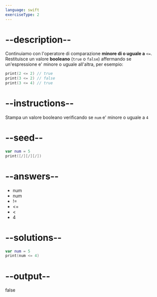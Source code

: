 ```yaml
---
language: swift
exerciseType: 2
---
```


# --description--

Continuiamo con l'operatore di comparazione **minore di o uguale a** `<=`.
Restituisce un valore **booleano** (`true` o `false`) affermando se un'espressione e' minore o uguale all'altra, per esempio:
```swift
print(2 <= 2) // true
print(3 <= 2) // false
print(3 <= 4) // true
```

# --instructions--

Stampa un valore booleano verificando se `num` e' minore o uguale a `4`

# --seed--

```swift
var num = 5
print([/][/][/])
```

# --answers--

- num 
- num 
- != 
- <= 
- < 
- 4

# --solutions--

```swift
var num = 5
print(num <= 4)
```

# --output--

false
